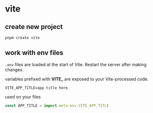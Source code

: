 # vite

## create new project

```bash
pnpm create vite
```

## work with env files

`.env` files are loaded at the start of Vite. Restart the server after making changes.


variables prefixed with **VITE_** are exposed to your Vite-processed code.

```
VITE_APP_TITLE=app title here
```

used on your files
```js
const APP_TITLE = import.meta.env.VITE_APP_TITLE
```